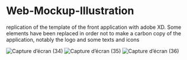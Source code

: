 # Web-Mockup-Illustration
replication of the template of the front application with adobe XD.
Some elements have been replaced in order not to make a carbon copy of the application, notably the logo and some texts and icons


![Capture d’écran (34)](https://user-images.githubusercontent.com/41445736/222717465-33b169be-cf46-4ad1-9e2e-0a8ebee15db0.png)
![Capture d’écran (35)](https://user-images.githubusercontent.com/41445736/222717472-627e5a3d-081c-421c-b087-28d76f44b366.png)
![Capture d’écran (36)](https://user-images.githubusercontent.com/41445736/222717476-48655226-6bae-4e48-83b1-51f4716cbb11.png)
